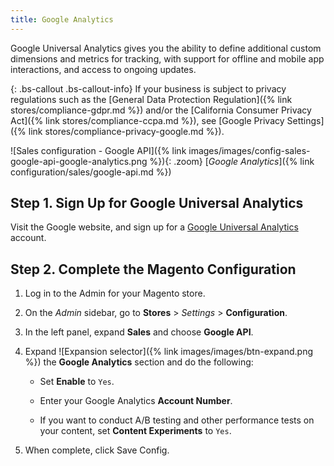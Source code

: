 ```yaml
---
title: Google Analytics
---
```


Google Universal Analytics gives you the ability to define additional custom dimensions and metrics for tracking, with support for offline and mobile app interactions, and access to ongoing updates.

{: .bs-callout .bs-callout-info}
If your business is subject to privacy regulations such as the [General Data Protection Regulation]({% link stores/compliance-gdpr.md %}) and/or the [California Consumer Privacy Act]({% link stores/compliance-ccpa.md %}), see [Google Privacy Settings]({% link stores/compliance-privacy-google.md %}).

![Sales configuration - Google API]({% link images/images/config-sales-google-api-google-analytics.png %}){: .zoom}
[_Google Analytics_]({% link configuration/sales/google-api.md %})

## Step 1. Sign Up for Google Universal Analytics

Visit the Google website, and sign up for a [Google Universal Analytics][1] account.

## Step 2. Complete the Magento Configuration

1. Log in to the Admin for your Magento store.

1. On the _Admin_ sidebar, go to **Stores** > _Settings_ > **Configuration**.

1. In the left panel, expand **Sales** and choose **Google API**.

1. Expand ![Expansion selector]({% link images/images/btn-expand.png %}) the **Google Analytics** section and do the following:

    - Set **Enable** to `Yes`.

    - Enter your Google Analytics **Account Number**.

    - If you want to conduct A/B testing and other performance tests on your content, set **Content Experiments** to `Yes`.

1. When complete, click <span class="btn">Save Config</span>.

[1]: https://support.google.com/analytics/answer/2817075?hl=en

